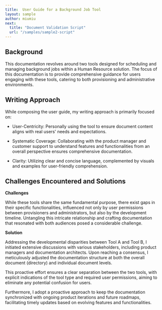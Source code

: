 ```yaml
---
title:  User Guide for a Background Job Tool
layout: sample
author: miumiu
next:
  title: "Document Validation Script"
  url: "/samples/sample2-script"
---
```


## Background

This documentation revolves around two tools designed for scheduling and managing background jobs within a Human Resource solution. The focus of this documentation is to provide comprehensive guidance for users engaging with these tools, catering to both provisioning and administrative environments.

## Writing Approach

While composing the user guide, my writing approach is primarily focused on:

- User-Centricity: Personally using the tool to ensure document content aligns with real users' needs and expectations.

- Systematic Coverage: Collaborating with the product manager and customer support to understand features and functionalities from an overall perspective ensures comprehensive documentation.

- Clarity: Utilizing clear and concise language, complemented by visuals and examples for user-friendly comprehension.

## Challenges Encountered and Solutions

**Challenges**

While these tools share the same fundamental purpose, there exist gaps in their specific functionalities, influenced not only by user permissions between provisioners and administrators, but also by the development timeline. Untangling this intricate relationship and crafting documentation that resonated with both audiences posed a considerable challenge.

**Solution**

Addressing the developmental disparities between Tool A and Tool B, I initiated extensive discussions with various stakeholders, including product managers and documentation architects. Upon reaching a consensus, I meticulously adjusted the documentation structure at both the overall document (directory) and individual document levels.

This proactive effort ensures a clear separation between the two tools, with explicit indications of the tool type and required user permissions, aiming to eliminate any potential confusion for users. 

Furthermore, I adopt a proactive approach to keep the documentation synchronized with ongoing product iterations and future roadmaps, facilitating timely updates based on evolving features and functionalities.

